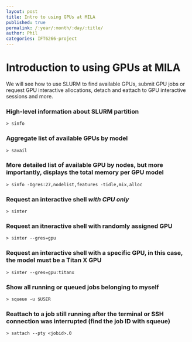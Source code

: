 ```yaml
---
layout: post
title: Intro to using GPUs at MILA
published: true
permalink: /:year/:month/:day/:title/
author: Phil
categories: IFT6266-project
---
```


# Introduction to using GPUs at MILA

We will see how to use SLURM to find available GPUs, submit GPU jobs or request GPU interactive allocations, detach and eattach to GPU interactive sessions and more.

### High-level information about SLURM partition
`> sinfo`

### Aggregate list of available GPUs by model
`> savail`

### More detailed list of available GPU by nodes, but more importantly, displays the total memory per GPU model
`> sinfo -Ogres:27,nodelist,features -tidle,mix,alloc`

### Request an interactive shell *with CPU only*
`> sinter`

### Request an itneractive shell with randomly assigned GPU
`> sinter --gres=gpu`

### Request an interactive shell with a specific GPU, in this case, the model must be a Titan X GPU
`> sinter --gres=gpu:titanx`

### Show all running or queued jobs belonging to myself
`> squeue -u $USER`

### Reattach to a job still running after the terminal or SSH connection was interrupted (find the job ID with squeue)
`> sattach --pty <jobid>.0`
